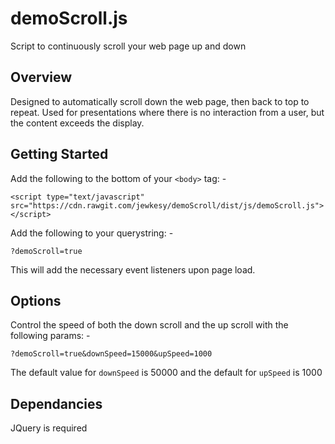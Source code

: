 # demoScroll.js
Script to continuously scroll your web page up and down

## Overview
Designed to automatically scroll down the web page, then back to top to repeat.  Used for presentations where there is no interaction from a user, but the content exceeds the display.

## Getting Started
Add the following to the bottom of your `<body>` tag: -
```
<script type="text/javascript" src="https://cdn.rawgit.com/jewkesy/demoScroll/dist/js/demoScroll.js"></script>
```

Add the following to your querystring: -
```
?demoScroll=true
```
This will add the necessary event listeners upon page load.

## Options
Control the speed of both the down scroll and the up scroll with the following params: -
```
?demoScroll=true&downSpeed=15000&upSpeed=1000
```

The default value for `downSpeed` is 50000 and the default for `upSpeed` is 1000 

## Dependancies
JQuery is required
